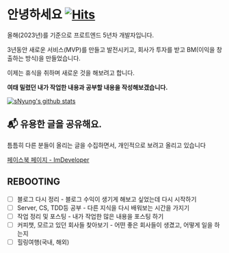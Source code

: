 # 안녕하세요 [![Hits](https://hits.seeyoufarm.com/api/count/incr/badge.svg?url=https%3A%2F%2Fgithub.com%2FSeonHyungJo&count_bg=%2379C83D&title_bg=%23555555&icon=deno.svg&icon_color=%23FFFFFF&title=Hello&edge_flat=false)](https://hits.seeyoufarm.com)

올해(2023년)를 기준으로 프로트엔드 5년차 개발자입니다.

3년동안 새로운 서비스(MVP)를 만들고 발전시키고, 회사가 투자를 받고 BM(이익을 창출하는 방식)을 만들었습니다.

이제는 휴식을 취하며 새로운 것을 해보려고 합니다.

**여태 밀렸던 내가 작업한 내용과 공부할 내용을 작성해보겠습니다.**

[![sNyung's github stats](https://github-readme-stats.vercel.app/api?username=SeonHyungJo&show_icons=true&theme=dracula)](https://github.com/SeonHyungJo)

## 📬 유용한 글을 공유해요.

틈틈히 다른 분들이 올리는 글을 수집하면서, 개인적으로 보려고 올리고 있습니다

[페이스북 페이지 - ImDeveloper](https://www.facebook.com/ImDevloper)

## REBOOTING

- [ ] 블로그 다시 정리 - 블로그 수익이 생기게 해보고 싶었는데 다시 시작하기
- [ ] Server, CS, TDD등 공부 - 다른 지식을 다시 배워보는 시간을 가지기
- [ ] 작업 정리 및 포스팅 - 내가 작업한 많은 내용을 포스팅 하기
- [ ] 커피챗, 모르고 있던 회사들 찾아보기 - 어떤 좋은 회사들이 생겼고, 어떻게 일을 하는지
- [ ] 힐링여행(국내, 해외)

